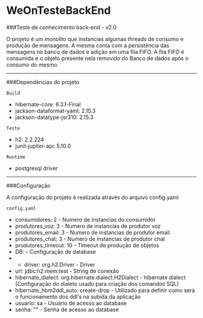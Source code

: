# WeOnTesteBackEnd

###Teste de conhecimento back-end - v2.0

O projeto é um monolito que instancias algumas threads de consumo e produção de mensagens. 
A mesma conta com a persistência das mensagens no banco de dados e adição em uma fila FIFO.
A fila FIFO é consumida e o objeto presente nela removido do Banco de dados após o consumo do mesmo.

------------------------------------------------------------

###Dependências do projeto

`Build`
*	hibernate-core: 6.3.1-Final
*	jackson-dataformat-yaml: 2.15.3
*	jackson-datatype-jsr310: 2.15.3

`Teste`

*	h2: 2.2.224
*	junit-jupiter-api: 5.10.0

`Runtime`
*	postgresql driver

------------------------------------------------------------

###Configuração

A configuração do projeto é realizada através do arquivo config.yaml

`config.yaml`
* consumidores: 2 - Numero de instancias do consumidor
* produtores_voz: 3 - Numero de instancias de produtor voz
* produtores_email: 3 - Numero de instancias de produtor email
* produtores_chat: 3 - Numero de instancias de produtor chat
* produtores_timeout: 10 - Timeout de produção de objetos
* DB: - Configuração de database
* - driver: org.h2.Driver - Driver
*   url: jdbc:h2:mem:test - String de conexão
*   hibernate_dialect: org.hibernate.dialect.H2Dialect - hibernate dialect (Configuração do dialeto usado para criação dos comandos SQL)
*   hibernate_hbm2ddl_auto: create-drop - Utilizado para definir como será o funcionamento dos ddl's na subida da aplicação
*   usuario: sa - Usuário de acesso ao database
*   senha: "" - Senha de acesso ao database
